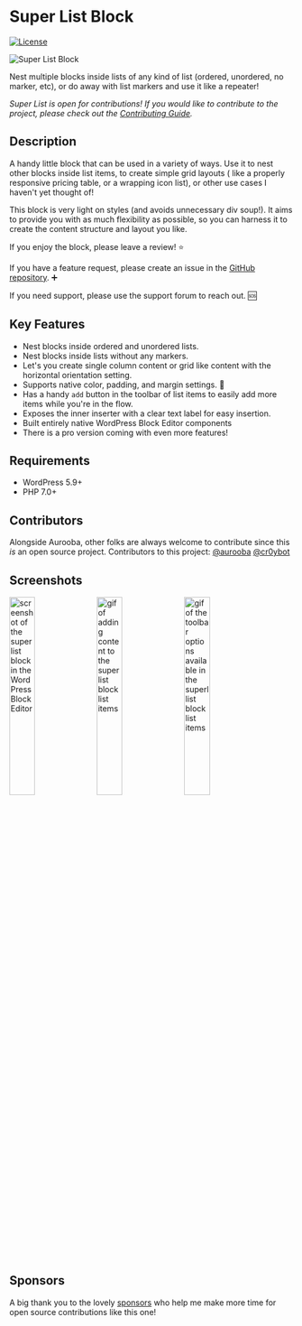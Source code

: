 # Super List Block
[![License](https://img.shields.io/badge/license-GPL--2.0%2B-black.svg)](https://github.com/createwithrani/superlist/blob/main/license.txt)

![Super List Block](https://github.com/createwithrani/superlist/blob/main/.wordpress-org/banner-1544x500.png?raw=true)

Nest multiple blocks inside lists of any kind of list (ordered, unordered, no marker, etc), or do away with list markers and use it like a repeater!

_Super List is open for contributions! If you would like to contribute to the project, please check out the [Contributing Guide](CONTRIBUTING.md)._

## Description

A handy little block that can be used in a variety of ways. Use it to nest other blocks inside list items, to create simple grid layouts ( like a properly responsive pricing table, or a wrapping icon list), or other use cases I haven't yet thought of!

This block is very light on styles (and avoids unnecessary div soup!). It aims to provide you with as much flexibility as possible, so you can harness it to create the content structure and layout you like.

If you enjoy the block, please leave a review! ⭐

If you have a feature request, please create an issue in the [GitHub repository](https://github.com/createwithrani/superlist). ➕

If you need support, please use the support forum to reach out. 🆘

## Key Features

* Nest blocks inside ordered and unordered lists.
* Nest blocks inside lists without any markers.
* Let's you create single column content or grid like content with the horizontal orientation setting.
* Supports native color, padding, and margin settings. 🎉
* Has a handy `add` button in the toolbar of list items to easily add more items while you're in the flow.
* Exposes the inner inserter with a clear text label for easy insertion.
* Built entirely native WordPress Block Editor components
* There is a pro version coming with even more features!

## Requirements

- WordPress 5.9+
- PHP 7.0+

## Contributors
Alongside Aurooba, other folks are always welcome to contribute since this _is_ an open source project. Contributors to this project:
[@aurooba](https://github.com/aurooba)
[@cr0ybot](https://github.com/cr0ybot)

## Screenshots
<img src=".wordpress-org/screenshot-1.png" width="30%" alt="screenshot of the super list block in the WordPress Block Editor" />
<img src=".wordpress-org/screenshot-2.gif" width="30%" alt="gif of adding content to the super list block list items" />
<img src=".wordpress-org/screenshot-3.gif" width="30%" alt="gif of the toolbar options available in the superl list block list items" />

## Sponsors
A big thank you to the lovely [sponsors](https://aurooba.com/sponsors) who help me make more time for open source contributions like this one!

